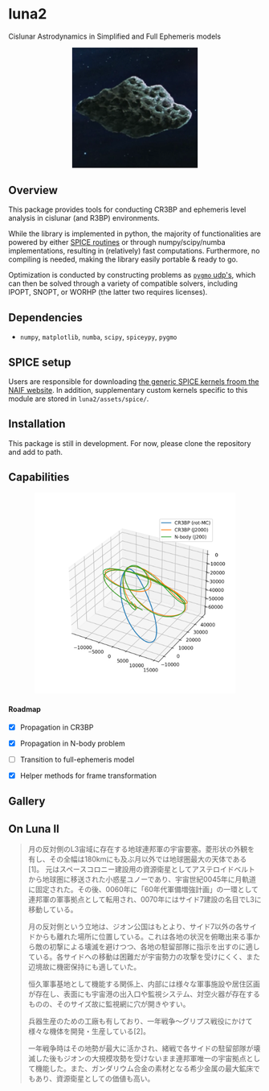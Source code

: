 # luna2

Cislunar Astrodynamics in Simplified and Full Ephemeris models

<p align="center">
  <img src="./assets/Luna_II.png" width="250" title="luna2">
</p>

## Overview

This package provides tools for conducting CR3BP and ephemeris level analysis in cislunar (and R3BP) environments. 

While the library is implemented in python, the majority of functionalities are powered by either [SPICE routines](https://naif.jpl.nasa.gov/pub/naif/toolkit_docs/FORTRAN/spicelib/index.html) or through numpy/scipy/numba implementations, resulting in (relatively) fast computations. 
Furthermore, no compiling is needed, making the library easily portable & ready to go.

Optimization is conducted by constructing problems as [`pygmo` udp's](https://esa.github.io/pygmo2/index.html), which can then be solved through a variety of compatible solvers, including IPOPT, SNOPT, or WORHP (the latter two requires licenses). 


## Dependencies

- `numpy`, `matplotlib`, `numba`, `scipy`, `spiceypy`, `pygmo`


## SPICE setup

Users are responsible for downloading [the generic SPICE kernels froom the NAIF website](https://naif.jpl.nasa.gov/pub/naif/generic_kernels/). In addition, supplementary custom kernels specific to this module are stored in `luna2/assets/spice/`. 

## Installation

This package is still in development. For now, please clone the repository and add to path.


## Capabilities


<p align="center">
  <img src="./plots/propagation_example.png" width="400" title="Propagation example">
</p>



#### Roadmap

- [x] Propagation in CR3BP
- [x] Propagation in N-body problem
- [ ] Transition to full-ephemeris model
- [x] Helper methods for frame transformation


## Gallery



## On Luna II

<blockquote>
月の反対側のL3宙域に存在する地球連邦軍の宇宙要塞。菱形状の外観を有し、その全幅は180kmにも及ぶ月以外では地球圏最大の天体である[1]。
元はスペースコロニー建設用の資源衛星としてアステロイドベルトから地球圏に移送された小惑星ユノーであり、宇宙世紀0045年に月軌道に固定された。その後、0060年に「60年代軍備増強計画」の一環として連邦軍の軍事拠点として転用され、0070年にはサイド7建設の名目でL3に移動している。

月の反対側という立地は、ジオン公国はもとより、サイド7以外の各サイドからも離れた場所に位置している。これは各地の状況を俯瞰出来る事から敵の初撃による壊滅を避けつつ、各地の駐留部隊に指示を出すのに適している。各サイドへの移動は困難だが宇宙勢力の攻撃を受けにくく、また辺境故に機密保持にも適していた。

恒久軍事基地として機能する関係上、内部には様々な軍事施設や居住区画が存在し、表面にも宇宙港の出入口や監視システム、対空火器が存在するものの、そのサイズ故に監視網に穴が開きやすい。

兵器生産のための工廠も有しており、一年戦争～グリプス戦役にかけて様々な機体を開発・生産している[2]。

一年戦争時はその地勢が最大に活かされ、緒戦で各サイドの駐留部隊が壊滅した後もジオンの大規模攻勢を受けないまま連邦軍唯一の宇宙拠点として機能した。また、ガンダリウム合金の素材となる希少金属の最大鉱床でもあり、資源衛星としての価値も高い。
</blockquote>


